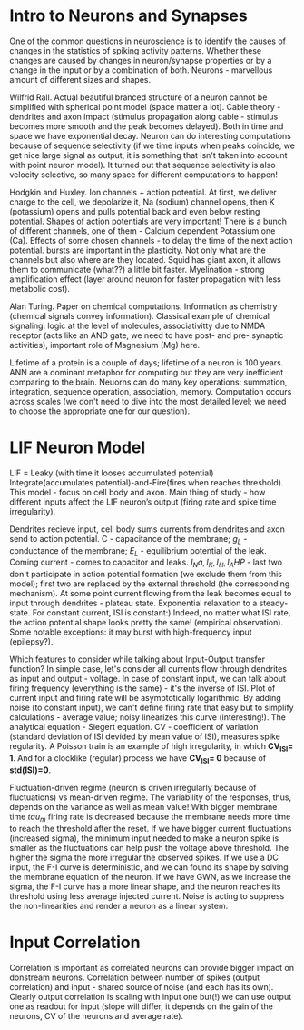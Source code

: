 # Intro to Neurons and Synapses

One of the common questions in neuroscience is to identify the causes of changes in the statistics of spiking activity patterns. Whether these changes are caused by changes in neuron/synapse properties or by a change in the input or by a combination of both. Neurons - marvellous amount of different sizes and shapes.

Wilfrid Rall. Actual beautiful branced structure of a neuron cannot be simplified with spherical point model (space matter a lot). Cable theory - dendrites and axon impact (stimulus propagation along cable - stimulus becomes more smooth and the peak becomes delayed). Both in time and space we have exponential decay. Neuron can do interesting computations because of sequence selectivity (if we time inputs when peaks coincide, we get nice large signal as output, it is something that isn't taken into account with point neuron model). It turned out that sequence selectivity is also velocity selective, so many space for different computations to happen!

Hodgkin and Huxley. Ion channels + action potential. At first, we deliver charge to the cell, we depolarize it, Na (sodium) channel opens, then K (potassium) opens and pulls potential back and even below resting potential. Shapes of action potentials are very important! There is a bunch of different channels, one of them - Calcium dependent Potassium one (Ca). Effects of some chosen channels - to delay the time of the next action potential. bursts are important in the plasticity. Not only what are the channels but also where are they located. Squid has giant axon, it allows them to communicate (what??) a little bit faster. Myelination - strong amplification effect (layer around neuron for faster propagation with less metabolic cost).

Alan Turing. Paper on chemical computations. Information as chemistry (chemical signals convey information). Classical example of chemical signaling: logic at the level of molecules, associativitty due to NMDA receptor (acts like an AND gate, we need to have post- and pre- synaptic activities), important role of Magnesium (Mg) here.

Lifetime of a protein is a couple of days; lifetime of a neuron is 100 years. ANN are a dominant metaphor for computing but they are very inefficient comparing to the brain. Neuorns can do many key operations: summation, integration, sequence operation, association, memory. Computation occurs across scales (we don't need to dive into the most detailed level; we need to choose the appropriate one for our question).

# LIF Neuron Model

LIF = Leaky (with time it looses accumulated potential) Integrate(accumulates potential)-and-Fire(fires when reaches threshold). This model - focus on cell body and axon. Main thing of study - how different inputs affect the LIF neuron’s output (firing rate and spike time irregularity).

Dendrites recieve input, cell body sums currents from dendrites and axon send to action potential. C - capacitance of the membrane; $g_L$ - conductance of the membrane; $E_L$ - equilibrium potential of the leak. Coming current - comes to capacitor and leaks. $I_Na, I_K, I_H, I_AHP$ - last two don't participate in action potential formation (we exclude them from this model); first two are replaced by the external threshold (the corresponding mechanism). At some point current flowing from the leak becomes equal to input through dendrites - plateau state. Exponential relaxation to a steady-state. For constant current, ISI is constant:) Indeed, no matter what ISI rate, the action potential shape looks pretty the same! (empirical observation). Some notable exceptions: it may burst with high-frequency input (epilepsy?).

Which features to consider while talking about Input-Output transfer function? In simple case, let's consider all currents flow through dendrites as input and output - voltage. In case of constant input, we can talk about firing frequency (everything is the same) - it's the inverse of ISI. Plot of current input and firing rate will be asymptotically logarithmic. By adding noise (to constant input), we can't define firing rate that easy but to simplify calculations - average value; noisy linearizes this curve (interesting!). The analytical equation - Siegert equation. CV - coefficient of variation (standard deviation of ISI devided by mean value of ISI), measures spike regularity. A Poisson train is an example of high irregularity, in which $\textbf{CV}_{\textbf{ISI}} \textbf{= 1}$. And for a clocklike (regular) process we have $\textbf{CV}_{\textbf{ISI}} \textbf{= 0}$ because of **std(ISI)=0**.

Fluctuation-driven regime (neuron is driven irregularly because of fluctuations) vs mean-driven regime. The variability of the responses, thus, depends on the variance as well as mean value! With bigger membrane time $tau_m$ firing rate is decreased because the membrane needs more time to reach the threshold after the reset. If we have bigger current fluctuations (increased sigma), the minimum input needed to make a neuron spike is smaller as the fluctuations can help push the voltage above threshold. The higher the sigma the more irregular the observed spikes. If we use a DC input, the F-I curve is deterministic, and we can found its shape by solving the membrane equation of the neuron. If we have GWN, as we increase the sigma, the F-I curve has a more linear shape, and the neuron reaches its threshold using less average injected current. Noise is acting to suppress the non-linearities and render a neuron as a linear system.

# Input Correlation

Correlation is important as correlated neurons can provide bigger impact on donstream neurons. Correlation between number of spikes (output correlation) and input - shared source of noise (and each has its own). Clearly output correlation is scaling with input one but(!) we can use output one as readout for input (slope will differ, it depends on the gain of the neurons, CV of the neurons and average rate).
